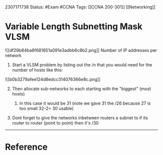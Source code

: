 2307171738
	Status: #Exam #CCNA
		Tags: [[CCNA 200-301]] [[Networking]]

# Variable Length Subnetting Mask VLSM

![[df29b84ba8f681651a091e3adbb6c8b2.png]]
Number of IP addresses per network


1. Start a VLSM problem by listing out the /n that you would need for the number of hosts like this: 

![[b0b3279afee124d8edcc314076366e8c.png]]


2. Then allocate sub-networks to each starting with the "biggest" (most hosts)
	1. In this case it would be 31 (note we gave 31 the /26 because 27 is too small 32-2= 30 usable)

3. Dont forget to give the networks inbetween routers a subnet to if its router to router (point to point) then it's /30 
---
# Reference
